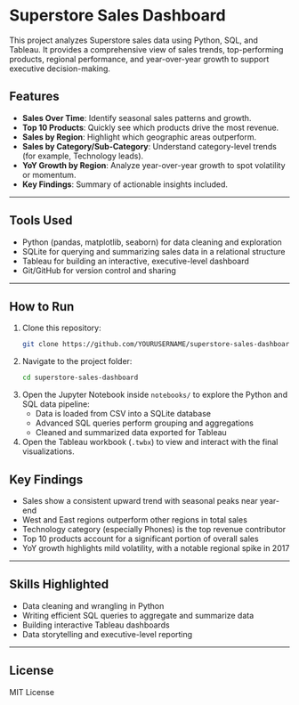# Superstore Sales Dashboard

This project analyzes Superstore sales data using Python, SQL, and Tableau. It provides a comprehensive view of sales trends, top-performing products, regional performance, and year-over-year growth to support executive decision-making.

## Features

- **Sales Over Time**: Identify seasonal sales patterns and growth.
- **Top 10 Products**: Quickly see which products drive the most revenue.
- **Sales by Region**: Highlight which geographic areas outperform.
- **Sales by Category/Sub-Category**: Understand category-level trends (for example, Technology leads).
- **YoY Growth by Region**: Analyze year-over-year growth to spot volatility or momentum.
- **Key Findings**: Summary of actionable insights included.

---

## Tools Used

- Python (pandas, matplotlib, seaborn) for data cleaning and exploration
- SQLite for querying and summarizing sales data in a relational structure
- Tableau for building an interactive, executive-level dashboard
- Git/GitHub for version control and sharing

---

## How to Run

1. Clone this repository:
    ```bash
    git clone https://github.com/YOURUSERNAME/superstore-sales-dashboard.git
    ```
2. Navigate to the project folder:
    ```bash
    cd superstore-sales-dashboard
    ```
3. Open the Jupyter Notebook inside `notebooks/` to explore the Python and SQL data pipeline:
    - Data is loaded from CSV into a SQLite database
    - Advanced SQL queries perform grouping and aggregations
    - Cleaned and summarized data exported for Tableau
4. Open the Tableau workbook (`.twbx`) to view and interact with the final visualizations.

## Key Findings

- Sales show a consistent upward trend with seasonal peaks near year-end  
- West and East regions outperform other regions in total sales  
- Technology category (especially Phones) is the top revenue contributor  
- Top 10 products account for a significant portion of overall sales  
- YoY growth highlights mild volatility, with a notable regional spike in 2017

---

## Skills Highlighted

- Data cleaning and wrangling in Python  
- Writing efficient SQL queries to aggregate and summarize data  
- Building interactive Tableau dashboards  
- Data storytelling and executive-level reporting

---

## License

MIT License
